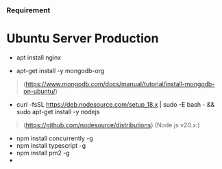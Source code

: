 ### Requirement

# Ubuntu Server Production
- apt install nginx

- apt-get install -y mongodb-org
> (https://www.mongodb.com/docs/manual/tutorial/install-mongodb-on-ubuntu/)


- curl -fsSL https://deb.nodesource.com/setup_18.x | sudo -E bash - &&\
  sudo apt-get install -y nodejs 
> (https://github.com/nodesource/distributions) (Node.js v20.x:)


- npm install concurrently -g
- npm install typescript -g
- npm install pm2 -g 
- 